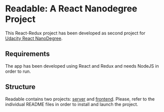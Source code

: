 # Readable: A React Nanodegree Project
This React-Redux project has been developed as second project for [Udacity React NanoDegree](https://www.udacity.com/course/react-nanodegree--nd019).

## Requirements
The app has been developed using React and Redux and needs NodeJS in order to run.

## Structure
Readable contains two projects: [server](https://github.com/platypus85/readable/tree/master/server) and [frontend](https://github.com/platypus85/readable/tree/master/frontend). Please, refer to the individual README files in order to install and launch the project.